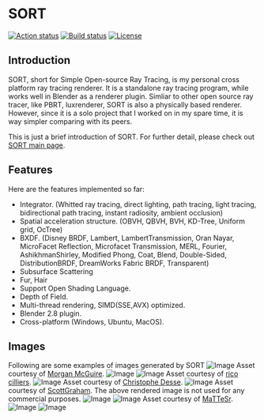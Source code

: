 <!--
    This file is a part of SORT(Simple Open Ray Tracing), an open-source cross
    platform physically based renderer.

    Copyright (c) 2011-2020 by Jiayin Cao - All rights reserved.

    SORT is a free software written for educational purpose. Anyone can distribute
    or modify it under the the terms of the GNU General Public License Version 3 as
    published by the Free Software Foundation. However, there is NO warranty that
    all components are functional in a perfect manner. Without even the implied
    warranty of MERCHANTABILITY or FITNESS FOR A PARTICULAR PURPOSE. See the GNU
    General Public License for more details.

    You should have received a copy of the GNU General Public License along with
    this program. If not, see <http://www.gnu.org/licenses/gpl-3.0.html>.
-->

# SORT
<!--
Hide them until I am sure Github Action is reliable.
[![Build status](https://travis-ci.org/JiayinCao/SORT.svg?branch=master)](https://travis-ci.org/JiayinCao/SORT)
[![Build status](https://ci.appveyor.com/api/projects/status/la6ixha9tqe52qyr?svg=true)](https://ci.appveyor.com/project/JiayinCao/sort)
-->
[![Action status](https://github.com/JiayinCao/SORT/workflows/Build%20SORT/badge.svg)](https://actions-badge.atrox.dev/Jiayincao/SORT/goto)
[![Build status](https://travis-ci.org/JiayinCao/SORT.svg?branch=master)](https://travis-ci.org/JiayinCao/SORT)
[![License](https://img.shields.io/badge/License-GPL3-blue.svg)](https://www.gnu.org/licenses/gpl-3.0.en.html)


## Introduction
SORT, short for Simple Open-source Ray Tracing, is my personal cross platform ray tracing renderer. It is a standalone ray tracing program, while works well in Blender as a renderer plugin. Simliar to other open source ray tracer, like PBRT, luxrenderer, SORT is also a physically based renderer. However, since it is a solo project that I worked on in my spare time, it is way simpler comparing with its peers.

This is just a brief introduction of SORT. For further detail, please check out [SORT main page](https://sort-renderer.com).

## Features

Here are the features implemented so far:
  - Integrator. (Whitted ray tracing, direct lighting, path tracing, light tracing, bidirectional path tracing, instant radiosity, ambient occlusion)
  - Spatial acceleration structure. (OBVH, QBVH, BVH, KD-Tree, Uniform grid, OcTree)
  - BXDF. (Disney BRDF, Lambert, LambertTransmission, Oran Nayar, MicroFacet Reflection, Microfacet Transmission, MERL, Fourier, AshikhmanShirley, Modified Phong, Coat, Blend, Double-Sided, DistributionBRDF, DreamWorks Fabric BRDF, Transparent)
  - Subsurface Scattering
  - Fur, Hair
  - Support Open Shading Language.
  - Depth of Field.
  - Multi-thread rendering, SIMD(SSE,AVX) optimized.
  - Blender 2.8 plugin.
  - Cross-platform (Windows, Ubuntu, MacOS).

## Images
Following are some examples of images generated by SORT
![Image](http://sort-renderer.com/assets/gallery/san_miguel_0.png)
Asset courtesy of [Morgan McGuire](https://casual-effects.com/data/).
![Image](http://sort-renderer.com/assets/gallery/human.png)
![Image](http://sort-renderer.com/assets/gallery/curly%20hair.png)
Asset courtesy of [rico cilliers](https://www.artstation.com/ricocilliers).
![Image](http://sort-renderer.com/assets/gallery/car.png)
Asset courtesy of [Christophe Desse](https://www.artstation.com/christophe-desse).
![Image](http://sort-renderer.com/assets/gallery/stormtrooper.png)
Asset courtesy of [ScottGraham](https://www.blendswap.com/blend/13953). The above rendered image is not used for any commercial purposes.
![Image](http://sort-renderer.com/assets/gallery/sss_dragon.png)
![Image](http://sort-renderer.com/assets/gallery/dining%20room.png)
Asset courtesy of [MaTTeSr](https://www.blendswap.com/blend/18762).
![Image](http://sort-renderer.com/assets/gallery/living%20room.png)
![Image](http://sort-renderer.com/assets/gallery/table.png)
